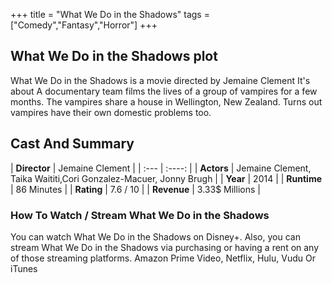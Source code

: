 +++
title = "What We Do in the Shadows"
tags = ["Comedy","Fantasy","Horror"]
+++
## What We Do in the Shadows plot
What We Do in the Shadows is a movie directed by Jemaine Clement It's about A documentary team films the lives of a group of vampires for a few months. The vampires share a house in Wellington, New Zealand. Turns out vampires have their own domestic problems too.
## Cast And Summary
| **Director**      | Jemaine Clement |
    | :---        |    :----:   |
    |  **Actors** | Jemaine Clement, Taika Waititi,Cori Gonzalez-Macuer, Jonny Brugh |
    | **Year**   | 2014    |
    |  **Runtime** | 86 Minutes |
    |  **Rating** | 7.6 / 10 | 
    |  **Revenue** | 3.33$ Millions |
### How To Watch / Stream What We Do in the Shadows
You can watch What We Do in the Shadows on Disney+.
Also, you can stream What We Do in the Shadows via purchasing or having a rent on any of those streaming platforms.
Amazon Prime Video, Netflix, Hulu, Vudu Or iTunes